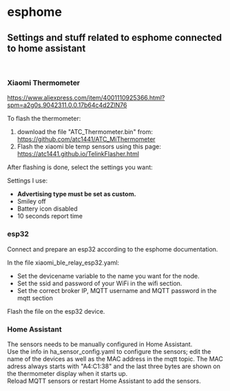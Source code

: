 # esphome
## Settings and stuff related to esphome connected to home assistant
<br>

### Xiaomi Thermometer
https://www.aliexpress.com/item/4001110925366.html?spm=a2g0s.9042311.0.0.17b64c4d2ZlN76

To flash the thermometer:
1. download the file "ATC_Thermometer.bin" from: https://github.com/atc1441/ATC_MiThermometer
2. Flash the xiaomi ble temp sensors using this page: https://atc1441.github.io/TelinkFlasher.html

After flashing is done, select the settings you want:

Settings I use:
- <b>Advertising type must be set as custom.</b>
- Smiley off
- Battery icon disabled
- 10 seconds report time

### esp32
Connect and prepare an esp32 according to the esphome documentation.

In the file xiaomi_ble_relay_esp32.yaml:
- Set the devicename variable to the name you want for the node.
- Set the ssid and password of your WiFi in the wifi section.
- Set the correct broker IP, MQTT username and MQTT password in the mqtt section

Flash the file on the esp32 device.

### Home Assistant
The sensors needs to be manually configured in Home Assistant.
<br>
Use the info in ha_sensor_config.yaml to configure the sensors; edit the name of the devices as well as the MAC address in the mqtt topic. The MAC adress always starts with "A4:C1:38" and the last three bytes are shown on the thermometer display when it starts up.
<br>
Reload MQTT sensors or restart Home Assistant to add the sensors.
